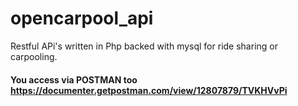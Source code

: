 # opencarpool_api
Restful APi's written in Php backed with mysql for ride sharing or carpooling.

#### You access via POSTMAN too https://documenter.getpostman.com/view/12807879/TVKHVvPi
